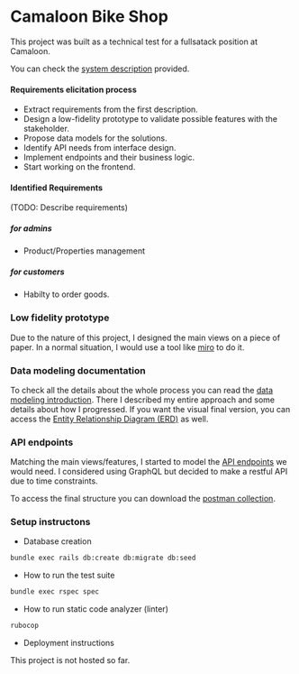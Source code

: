 # Camaloon Bike Shop

This project was built as a technical test for a fullsatack position at Camaloon.

You can check the [system description](https://drive.google.com/file/d/1scSCrF8YyS4eB90vtcV8Yp-QFiSAlcxJ/view?usp=sharing) provided.

#### Requirements elicitation process
  - Extract requirements from the first description.
  - Design a low-fidelity prototype to validate possible features with the stakeholder.
  - Propose data models for the solutions.
  - Identify API needs from interface design.
  - Implement endpoints and their business logic.
  - Start working on the frontend.

#### Identified Requirements

(TODO: Describe requirements)
##### for admins

- Product/Properties management
##### for customers

-  Habilty to order goods.
### Low fidelity prototype

Due to the nature of this project, I designed the main views on a piece of paper. In a normal situation, I would use a tool like [miro](https://miro.com/) to do it.
### Data modeling documentation

To check all the details about the whole process you can read the
[data modeling introduction](https://github.com/LeonardoGodoy/camaloon-bike-shop-api/blob/master/docs/data_modeling_introduction.md). There I described my entire approach and some details about how I progressed. If you want the visual final version, you can access the [Entity Relationship Diagram (ERD)](https://drive.google.com/file/d/1Ynt7Fmqa2OI5d8wAatmc9OWEFLTkme13/view?usp=sharing) as well.

### API endpoints

Matching the main views/features, I started to model the [API endpoints](https://github.com/LeonardoGodoy/camaloon-bike-shop-api/blob/master/docs/api_introduction.md) we would need. I considered using GraphQL but decided to make a restful API due to time constraints.

To access the final structure you can download the [postman collection](https://drive.google.com/file/d/1p18LVHrn3GBpm0hzsjS3zSsS7fXqJz1U/view?usp=sharing).

### Setup instructons
* Database creation

```bash
bundle exec rails db:create db:migrate db:seed
```

* How to run the test suite

```bash
bundle exec rspec spec
```

* How to run static code analyzer (linter)
```bash
rubocop
```

* Deployment instructions

This project is not hosted so far.

